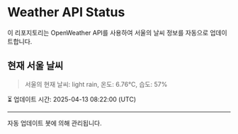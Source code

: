 
# Weather API Status

이 리포지토리는 OpenWeather API를 사용하여 서울의 날씨 정보를 자동으로 업데이트합니다.

## 현재 서울 날씨
> 서울의 현재 날씨: light rain, 온도: 6.76°C, 습도: 57%

⏳ 업데이트 시간: 2025-04-13 08:22:00 (UTC)

---
자동 업데이트 봇에 의해 관리됩니다.
